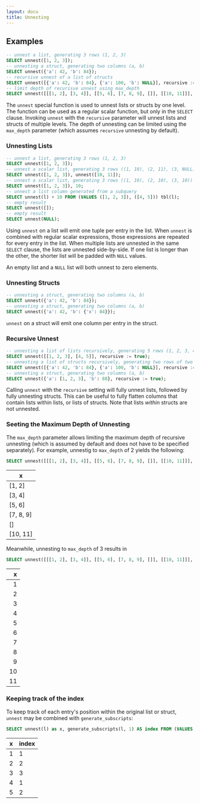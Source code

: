 ```yaml
---
layout: docu
title: Unnesting
---
```


## Examples

```sql
-- unnest a list, generating 3 rows (1, 2, 3)
SELECT unnest([1, 2, 3]);
-- unnesting a struct, generating two columns (a, b)
SELECT unnest({'a': 42, 'b': 84});
-- recursive unnest of a list of structs
SELECT unnest([{'a': 42, 'b': 84}, {'a': 100, 'b': NULL}], recursive := true);
-- limit depth of recurisve unnest using max_depth
SELECT unnest([[[1, 2], [3, 4]], [[5, 6], [7, 8, 9], []], [[10, 11]]], max_depth := 2);
```

The `unnest` special function is used to unnest lists or structs by one level. The function can be used as a regular scalar function, but only in the `SELECT` clause. Invoking `unnest` with the `recursive` parameter will unnest lists and structs of multiple levels. The depth of unnesting can be limited using the `max_depth` parameter (which assumes `recursive` unnesting by default).

### Unnesting Lists

```sql
-- unnest a list, generating 3 rows (1, 2, 3)
SELECT unnest([1, 2, 3]);
-- unnest a scalar list, generating 3 rows ((1, 10), (2, 11), (3, NULL))
SELECT unnest([1, 2, 3]), unnest([10, 11]);
-- unnest a scalar list, generating 3 rows ((1, 10), (2, 10), (3, 10))
SELECT unnest([1, 2, 3]), 10;
-- unnest a list column generated from a subquery
SELECT unnest(l) + 10 FROM (VALUES ([1, 2, 3]), ([4, 5])) tbl(l);
-- empty result
SELECT unnest([]);
-- empty result
SELECT unnest(NULL);
```

Using `unnest` on a list will emit one tuple per entry in the list. When `unnest` is combined with regular scalar expressions, those expressions are repeated for every entry in the list. When multiple lists are unnested in the same `SELECT` clause, the lists are unnested side-by-side. If one list is longer than the other, the shorter list will be padded with `NULL` values.

An empty list and a `NULL` list will both unnest to zero elements.

### Unnesting Structs

```sql
-- unnesting a struct, generating two columns (a, b)
SELECT unnest({'a': 42, 'b': 84});
-- unnesting a struct, generating two columns (a, b)
SELECT unnest({'a': 42, 'b': {'x': 84}});
```

`unnest` on a struct will emit one column per entry in the struct.

### Recursive Unnest

```sql
-- unnesting a list of lists recursively, generating 5 rows (1, 2, 3, 4, 5)
SELECT unnest([[1, 2, 3], [4, 5]], recursive := true);
-- unnesting a list of structs recursively, generating two rows of two columns (a, b)
SELECT unnest([{'a': 42, 'b': 84}, {'a': 100, 'b': NULL}], recursive := true);
-- unnesting a struct, generating two columns (a, b)
SELECT unnest({'a': [1, 2, 3], 'b': 88}, recursive := true);
```

Calling `unnest` with the `recursive` setting will fully unnest lists, followed by fully unnesting structs. This can be useful to fully flatten columns that contain lists within lists, or lists of structs. Note that lists *within* structs are not unnested.

### Seeting the Maximum Depth of Unnesting

The `max_depth` parameter allows limiting the maximum depth of recursive unnesting (which is assumed by default and does not have to be specified separately).
For example, unnestig to `max_depth` of 2 yields the following:

```sql
SELECT unnest([[[1, 2], [3, 4]], [[5, 6], [7, 8, 9], []], [[10, 11]]], max_depth := 2) AS x;
```

|     x     |
|-----------|
| [1, 2]    |
| [3, 4]    |
| [5, 6]    |
| [7, 8, 9] |
| []        |
| [10, 11]  |

Meanwhile, unnesting to `max_depth` of 3 results in

```sql
SELECT unnest([[[1, 2], [3, 4]], [[5, 6], [7, 8, 9], []], [[10, 11]]], max_depth := 3) AS x;
```

| x  |
|---:|
| 1  |
| 2  |
| 3  |
| 4  |
| 5  |
| 6  |
| 7  |
| 8  |
| 9  |
| 10 |
| 11 |

### Keeping track of the index

To keep track of each entry's position within the original list or struct, `unnest` may be combined with `generate_subscripts`:

```sql
SELECT unnest(l) as x, generate_subscripts(l, 1) AS index FROM (VALUES ([1, 2, 3]), ([4, 5])) tbl(l);
```

| x | index |
|---|-------|
| 1 | 1     |
| 2 | 2     |
| 3 | 3     |
| 4 | 1     |
| 5 | 2     |
